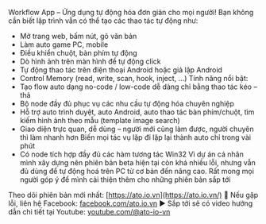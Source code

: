 Workflow App – Ứng dụng tự động hóa đơn giản cho mọi người!
Bạn không cần biết lập trình vẫn có thể tạo các thao tác tự động như:
- Mở trang web, bấm nút, gõ văn bản
- Làm auto game PC, mobile
- Điều khiển chuột, bàn phím tự động
- Dò hình ảnh trên màn hình để tự động click
- Tự động thao tác trên điện thoại Android hoặc giả lập Android
- Control Memory (read, write, scan, hook, inject, ...)
Tính năng nổi bật:
- Tạo flow auto dạng no-code / low-code dễ dàng chỉ bằng thao tác kéo – thả
- Bộ node đầy đủ phục vụ các nhu cầu tự động hóa chuyên nghiệp
- Hỗ trợ auto trình duyệt, auto Android, auto thao tác bàn phím/chuột, tìm kiếm hình ảnh theo mẫu (template image search)
- Giao diện trực quan, dễ dùng – người mới cũng làm được, người chuyên thì làm nhanh hơn
Biến mọi tác vụ lặp đi lặp lại thành auto chỉ trong vài phút
- Có node tích hợp đầy đủ các hàm tương tác Win32
Vì dự án cá nhân mình xây dựng nên phiên bản beta hiện tại còn khá nhiều lỗi, nhưng vẫn đủ dùng để tự động hoá trên PC từ cơ bản đến nâng cao. Rất mong mọi người góp ý để mình cải thiện thêm cho những phiên bản sắp tới

Theo dõi phiên bản mới nhất: [https://ato.io.vn](https://ato.io.vn/)
💬 Nếu gặp lỗi, liên hệ Facebook: [facebook.com/ato.io.vn](https://www.facebook.com/profile.php?id=61570035639741)
▶️ Sắp tới sẽ có video hướng dẫn chi tiết tại Youtube: [youtube.com/@ato-io-vn](https://www.youtube.com/@ato-io-vn)
